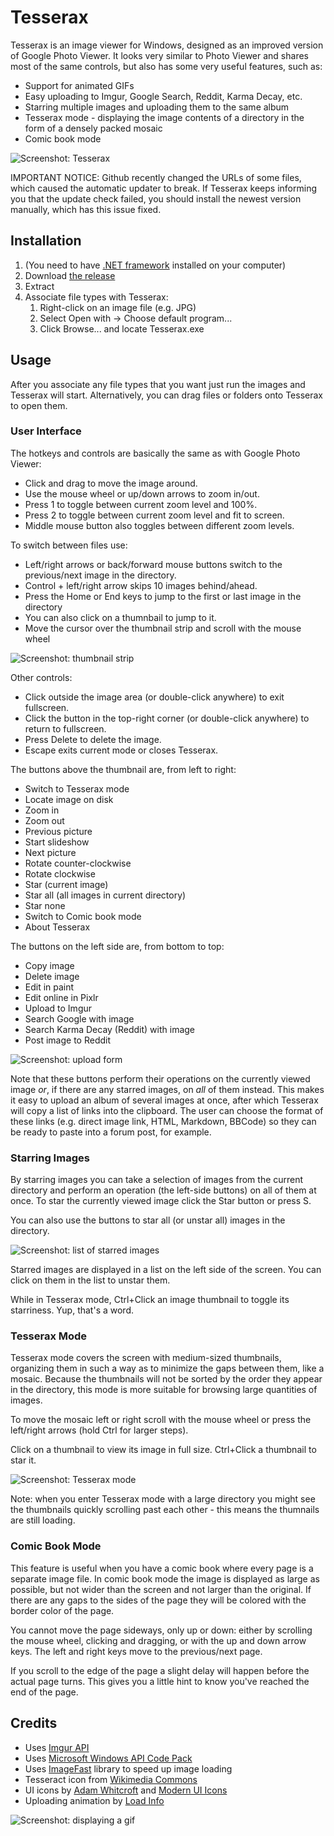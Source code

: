 Tesserax
========

Tesserax is an image viewer for Windows, designed as an improved version of Google Photo Viewer. It looks very similar to Photo Viewer and shares most of the same controls, but also has some very useful features, such as:
* Support for animated GIFs
* Easy uploading to Imgur, Google Search, Reddit, Karma Decay, etc.
* Starring multiple images and uploading them to the same album
* Tesserax mode - displaying the image contents of a directory in the form of a densely packed mosaic
* Comic book mode

![Screenshot: Tesserax](http://i.imgur.com/nZMBBBH.png)

IMPORTANT NOTICE: Github recently changed the URLs of some files, which caused the automatic updater to break. If Tesserax keeps informing you that the update check failed, you should install the newest version manually, which has this issue fixed.


Installation
--------------

1. (You need to have [.NET framework](http://www.microsoft.com/en-us/download/details.aspx?id=30653) installed on your computer)
2. Download [the release](https://github.com/Winterstark/Tesserax/releases)
3. Extract
4. Associate file types with Tesserax:
	1. Right-click on an image file (e.g. JPG)
	2. Select Open with -> Choose default program...
	3. Click Browse... and locate Tesserax.exe


Usage
------

After you associate any file types that you want just run the images and Tesserax will start. Alternatively, you can drag files or folders onto Tesserax to open them.

### User Interface

The hotkeys and controls are basically the same as with Google Photo Viewer:
* Click and drag to move the image around.
* Use the mouse wheel or up/down arrows to zoom in/out.
* Press 1 to toggle between current zoom level and 100%.
* Press 2 to toggle between current zoom level and fit to screen.
* Middle mouse button also toggles between different zoom levels.

To switch between files use:
* Left/right arrows or back/forward mouse buttons switch to the previous/next image in the directory.
* Control + left/right arrow skips 10 images behind/ahead.
* Press the Home or End keys to jump to the first or last image in the directory
* You can also click on a thumnbail to jump to it.
* Move the cursor over the thumbnail strip and scroll with the mouse wheel

![Screenshot: thumbnail strip](http://i.imgur.com/nnvXdoV.gif)

Other controls:
* Click outside the image area (or double-click anywhere) to exit fullscreen.
* Click the button in the top-right corner (or double-click anywhere) to return to fullscreen.
* Press Delete to delete the image.
* Escape exits current mode or closes Tesserax.

The buttons above the thumbnail are, from left to right:
* Switch to Tesserax mode
* Locate image on disk
* Zoom in
* Zoom out
* Previous picture
* Start slideshow
* Next picture
* Rotate counter-clockwise
* Rotate clockwise
* Star (current image)
* Star all (all images in current directory)
* Star none
* Switch to Comic book mode
* About Tesserax

The buttons on the left side are, from bottom to top:
* Copy image
* Delete image
* Edit in paint
* Edit online in Pixlr
* Upload to Imgur
* Search Google with image
* Search Karma Decay (Reddit) with image
* Post image to Reddit

![Screenshot: upload form](http://i.imgur.com/jmlExNV.png)

Note that these buttons perform their operations on the currently viewed image *or*, if there are any starred images, on *all* of them instead. This makes it easy to upload an album of several images at once, after which Tesserax will copy a list of links into the clipboard. The user can choose the format of these links (e.g. direct image link, HTML, Markdown, BBCode) so they can be ready to paste into a forum post, for example.
 
### Starring Images

By starring images you can take a selection of images from the current directory and perform an operation (the left-side buttons) on all of them at once. To star the currently viewed image click the Star button or press S.

You can also use the buttons to star all (or unstar all) images in the directory.

![Screenshot: list of starred images](http://i.imgur.com/oiUVeZ7.png)

Starred images are displayed in a list on the left side of the screen. You can click on them in the list to unstar them.

While in Tesserax mode, Ctrl+Click an image thumbnail to toggle its starriness. Yup, that's a word.

### Tesserax Mode

Tesserax mode covers the screen with medium-sized thumbnails, organizing them in such a way as to minimize the gaps between them, like a mosaic. Because the thumbnails will not be sorted by the order they appear in the directory, this mode is more suitable for browsing large quantities of images.

To move the mosaic left or right scroll with the mouse wheel or press the left/right arrows (hold Ctrl for larger steps).

Click on a thumbnail to view its image in full size. Ctrl+Click a thumbnail to star it.

![Screenshot: Tesserax mode](http://i.imgur.com/d4jm9oM.jpg)

Note: when you enter Tesserax mode with a large directory you might see the thumbnails quickly scrolling past each other - this means the thumnails are still loading.

### Comic Book Mode

This feature is useful when you have a comic book where every page is a separate image file. In comic book mode the image is displayed as large as possible, but not wider than the screen and not larger than the original. If there are any gaps to the sides of the page they will be colored with the border color of the page.

You cannot move the page sideways, only up or down: either by scrolling the mouse wheel, clicking and dragging, or with the up and down arrow keys. The left and right keys move to the previous/next page.

If you scroll to the edge of the page a slight delay will happen before the actual page turns. This gives you a little hint to know you've reached the end of the page.


Credits
---------

* Uses [Imgur API](https://api.imgur.com)
* Uses [Microsoft Windows API Code Pack](http://archive.msdn.microsoft.com/WindowsAPICodePack)
* Uses [ImageFast](http://weblogs.asp.net/justin_rogers/articles/131704.aspx) library to speed up image loading
* Tesseract icon from [Wikimedia Commons](http://commons.wikimedia.org/wiki/File:Hypercube.png)
* UI icons by [Adam Whitcroft](http://adamwhitcroft.com/batch/) and [Modern UI Icons](http://modernuiicons.com/)
* Uploading animation by [Load Info](http://www.loadinfo.net)


![Screenshot: displaying a gif](http://i.imgur.com/iSE7Hwi.gif)